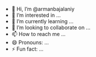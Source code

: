 - 👋 Hi, I’m @armanbajalaniy
- 👀 I’m interested in ...
- 🌱 I’m currently learning ...
- 💞️ I’m looking to collaborate on ...
- 📫 How to reach me ...
- 😄 Pronouns: ...
- ⚡ Fun fact: ...

<!---
armanbajalaniy/armanbajalaniy is a ✨ special ✨ repository because its `README.md` (this file) appears on your GitHub profile.
You can click the Preview link to take a look at your changes.
--->
